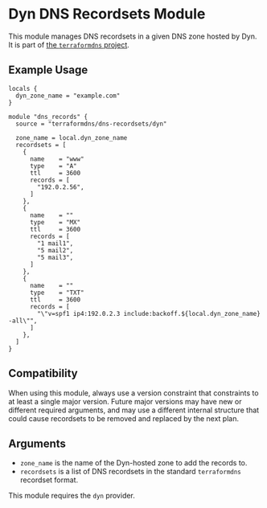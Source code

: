 # Dyn DNS Recordsets Module

This module manages DNS recordsets in a given DNS zone hosted by Dyn. It
is part of [the `terraformdns` project](https://terraformdns.github.io/).

## Example Usage

```hcl
locals {
  dyn_zone_name = "example.com"
}

module "dns_records" {
  source = "terraformdns/dns-recordsets/dyn"

  zone_name = local.dyn_zone_name
  recordsets = [
    {
      name    = "www"
      type    = "A"
      ttl     = 3600
      records = [
        "192.0.2.56",
      ]
    },
    {
      name    = ""
      type    = "MX"
      ttl     = 3600
      records = [
        "1 mail1",
        "5 mail2",
        "5 mail3",
      ]
    },
    {
      name    = ""
      type    = "TXT"
      ttl     = 3600
      records = [
        "\"v=spf1 ip4:192.0.2.3 include:backoff.${local.dyn_zone_name} -all\"",
      ]
    },
  ]
}
```

## Compatibility

When using this module, always use a version constraint that constraints to at
least a single major version. Future major versions may have new or different
required arguments, and may use a different internal structure that could
cause recordsets to be removed and replaced by the next plan.

## Arguments

- `zone_name` is the name of the Dyn-hosted zone to add the records to.
- `recordsets` is a list of DNS recordsets in the standard `terraformdns`
  recordset format.

This module requires the `dyn` provider.
